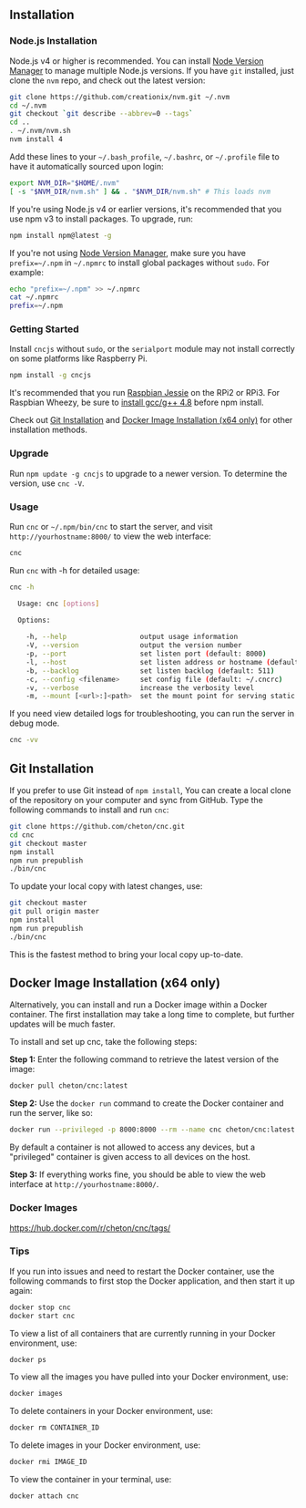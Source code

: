 ## Installation

### Node.js Installation

Node.js v4 or higher is recommended. You can install [Node Version Manager](https://github.com/creationix/nvm) to manage multiple Node.js versions. If you have `git` installed, just clone the `nvm` repo, and check out the latest version:
```bash
git clone https://github.com/creationix/nvm.git ~/.nvm
cd ~/.nvm
git checkout `git describe --abbrev=0 --tags`
cd ..
. ~/.nvm/nvm.sh
nvm install 4
```

Add these lines to your `~/.bash_profile`, `~/.bashrc`, or `~/.profile` file to have it automatically sourced upon login: 
```bash
export NVM_DIR="$HOME/.nvm"
[ -s "$NVM_DIR/nvm.sh" ] && . "$NVM_DIR/nvm.sh" # This loads nvm
```

If you're using Node.js v4 or earlier versions, it's recommended that you use npm v3 to install packages. To upgrade, run:
```bash
npm install npm@latest -g
```

If you're not using [Node Version Manager](https://github.com/creationix/nvm), make sure you have `prefix=~/.npm` in  `~/.npmrc` to install global packages without `sudo`. For example:
```bash
echo "prefix=~/.npm" >> ~/.npmrc
cat ~/.npmrc
prefix=~/.npm
```

### Getting Started

Install `cncjs` without `sudo`, or the `serialport` module may not install correctly on some platforms like Raspberry Pi.
```bash
npm install -g cncjs
```

It's recommended that you run [Raspbian Jessie](https://www.raspberrypi.org/downloads/raspbian/) on the RPi2 or RPi3. For Raspbian Wheezy, be sure to [install gcc/g++ 4.8](https://somewideopenspace.wordpress.com/2014/02/28/gcc-4-8-on-raspberry-pi-wheezy/) before npm install.

Check out [Git Installation](https://github.com/cheton/cnc.js#git-installation) and [Docker Image Installation (x64 only)](https://github.com/cheton/cnc.js#docker-image-installation-x64-only) for other installation methods.

### Upgrade
Run `npm update -g cncjs` to upgrade to a newer version. To determine the version, use `cnc -V`.

### Usage
Run `cnc` or `~/.npm/bin/cnc` to start the server, and visit `http://yourhostname:8000/` to view the web interface:
```bash
cnc
```

Run `cnc` with -h for detailed usage:
```bash
cnc -h

  Usage: cnc [options]
  
  Options:

    -h, --help                  output usage information
    -V, --version               output the version number
    -p, --port                  set listen port (default: 8000)
    -l, --host                  set listen address or hostname (default: 0.0.0.0)
    -b, --backlog               set listen backlog (default: 511)
    -c, --config <filename>     set config file (default: ~/.cncrc)
    -v, --verbose               increase the verbosity level
    -m, --mount [<url>:]<path>  set the mount point for serving static files (default: /static:static)
```

If you need view detailed logs for troubleshooting, you can run the server in debug mode.
```bash
cnc -vv
```

## Git Installation
If you prefer to use Git instead of `npm install`, You can create a local clone of the repository on your computer and sync from GitHub. Type the following commands to install and run `cnc`:
```bash
git clone https://github.com/cheton/cnc.git
cd cnc
git checkout master
npm install
npm run prepublish
./bin/cnc
```

To update your local copy with latest changes, use:
```bash
git checkout master
git pull origin master
npm install
npm run prepublish
./bin/cnc
```

This is the fastest method to bring your local copy up-to-date.

## Docker Image Installation (x64 only)
Alternatively, you can install and run a Docker image within a Docker container. The first installation may take a long time to complete, but further updates will be much faster.

To install and set up cnc, take the following steps:

<b>Step 1:</b> Enter the following command to retrieve the latest version of the image:
```bash
docker pull cheton/cnc:latest
```

<b>Step 2:</b> Use the `docker run` command to create the Docker container and run the server, like so:
```bash
docker run --privileged -p 8000:8000 --rm --name cnc cheton/cnc:latest
```
By default a container is not allowed to access any devices, but a "privileged" container is given access to all devices on the host.

<b>Step 3:</b> If everything works fine, you should be able to view the web interface at `http://yourhostname:8000/`.

### Docker Images
https://hub.docker.com/r/cheton/cnc/tags/

### Tips

If you run into issues and need to restart the Docker container, use the following commands to first stop the Docker application, and then start it up again:
```bash
docker stop cnc
docker start cnc 
```

To view a list of all containers that are currently running in your Docker environment, use:
```bash
docker ps
```

To view all the images you have pulled into your Docker environment, use:
```bash
docker images
```

To delete containers in your Docker environment, use:
```bash
docker rm CONTAINER_ID
```

To delete images in your Docker environment, use:
```bash
docker rmi IMAGE_ID
```

To view the container in your terminal, use:
```bash
docker attach cnc
```